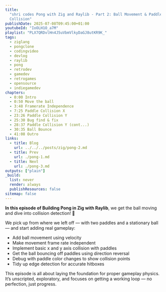 ```yaml
---
title:
  "shri codes Pong with Zig and Raylib - Part 2: Ball Movement & Paddle
  Collision"
publishDate: 2025-07-08T09:45:00+01:00
youtubeId: "IoOLH1O_a7M"
playlist: "PLX7QRDvlHn4J5uVbmVlkyDaGJ8utKR9K_"
tags:
  - ziglang
  - pongclone
  - codingvideo
  - devlog
  - raylib
  - pong
  - retrodev
  - gamedev
  - retrogames
  - opensource
  - indiegamedev
chapters:
  - 0:00 Intro
  - 0:50 Move the ball
  - 3:48 Framerate Independence
  - 7:25 Paddle Collision X
  - 23:26 Paddle Collision Y
  - 25:30 Bug find & fix
  - 28:37 Paddle Collision Y (cont...)
  - 30:35 Ball Bounce
  - 41:08 Outro
links:
  - title: Blog
    url: ../../../posts/zig/pong-2.md
  - title: Prev
    url: ./pong-1.md
  - title: Next
    url: ./pong-3.md
outputs: ["plain"]
_build:
  list: never
  render: always
  publishResources: false
sitemap: false
---
```


**In this episode of Building Pong in Zig with Raylib**, we get the ball moving
and dive into collision detection! 🚀

We pick up from where we left off — with two paddles and a stationary ball — and
start adding real gameplay:

- Add ball movement using velocity
- Make movement frame rate independent
- Implement basic x and y axis collision with paddles
- Get the ball bouncing off paddles using direction reversal
- Debug with paddle color changes to show collision points
- Tidy up edge detection for accurate hitboxes

This episode is all about laying the foundation for proper gameplay physics.
It’s unscripted, exploratory, and focuses on getting a working loop — no
perfection, just progress.
